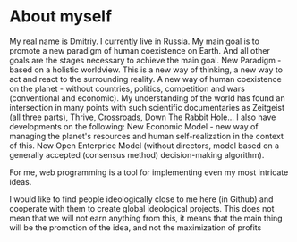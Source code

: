 # About myself
My real name is Dmitriy. I currently live in Russia.
My main goal is to promote a new paradigm of human coexistence on Earth. And all other goals are the stages necessary to achieve the main goal.
New Paradigm - based on a holistic worldview. This is a new way of thinking, a new way to act and react to the surrounding reality. A new way of human coexistence on the planet - without countries, politics, competition and wars (conventional and economic). My understanding of the world has found an intersection in many points with such scientific documentaries as Zeitgeist (all three parts), Thrive, Crossroads, Down The Rabbit Hole...
I also have developments on the following:
New Economic Model - new way of managing the planet's resources and human self-realization in the context of this.
New Open Enterprice Model (without directors, model based on a generally accepted (consensus method) decision-making algorithm).

For me, web programming is a tool for implementing even my most intricate ideas.

I would like to find people ideologically close to me here (in Github) and cooperate with them to create global ideological projects.
This does not mean that we will not earn anything from this, it means that the main thing will be the promotion of the idea, and not the maximization of profits
